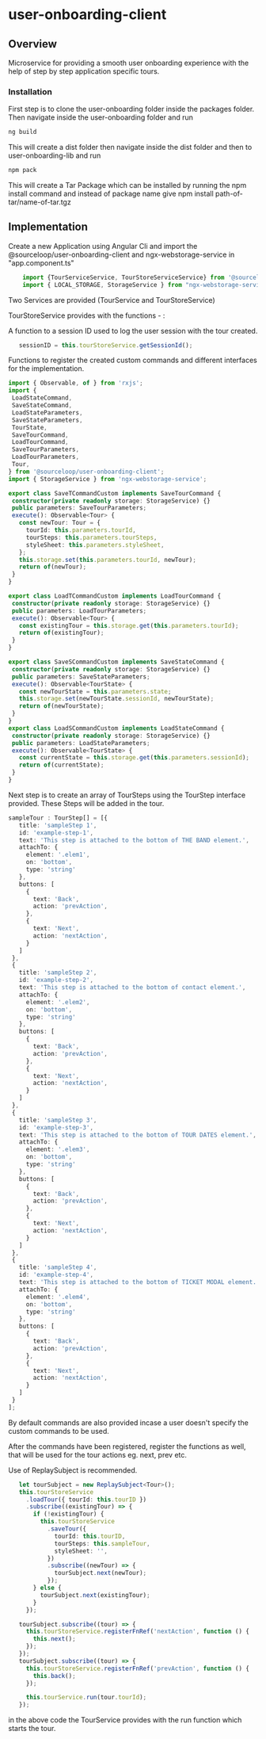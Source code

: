 # user-onboarding-client


## Overview

Microservice for providing a smooth user onboarding experience with the help of step by step application specific tours.


### Installation

First step is to clone the user-onboarding folder inside the packages folder.
Then navigate inside the user-onboarding folder and run
```bash
ng build
```
This will create a dist folder
then navigate inside the dist folder and then to user-onboarding-lib and run

```bash
npm pack
```
This will create a Tar Package which can be installed by running the npm install command and instead of package name give
npm install path-of-tar/name-of-tar.tgz

## Implementation

Create a new Application using Angular Cli and import the @sourceloop/user-onboarding-client and ngx-webstorage-service in "app.component.ts"

```typescript
    import {TourServiceService, TourStoreServiceService} from '@sourceloop/user-onboarding-client';
    import { LOCAL_STORAGE, StorageService } from "ngx-webstorage-service";
```


Two Services are provided (TourService and TourStoreService)

TourStoreService provides with the functions - :

 A function to a session ID used to log the user session with the tour created.
 ```typescript
    sessionID = this.tourStoreService.getSessionId();
 ```
 Functions to register the created custom commands and different interfaces for the implementation.
 ```typescript
import { Observable, of } from 'rxjs';
import {
  LoadStateCommand,
  SaveStateCommand,
  LoadStateParameters,
  SaveStateParameters,
  TourState,
  SaveTourCommand,
  LoadTourCommand,
  SaveTourParameters,
  LoadTourParameters,
  Tour,
} from '@sourceloop/user-onboarding-client';
import { StorageService } from 'ngx-webstorage-service';

export class SaveTCommandCustom implements SaveTourCommand {
  constructor(private readonly storage: StorageService) {}
  public parameters: SaveTourParameters;
  execute(): Observable<Tour> {
    const newTour: Tour = {
      tourId: this.parameters.tourId,
      tourSteps: this.parameters.tourSteps,
      styleSheet: this.parameters.styleSheet,
    };
    this.storage.set(this.parameters.tourId, newTour);
    return of(newTour);
  }
}

export class LoadTCommandCustom implements LoadTourCommand {
  constructor(private readonly storage: StorageService) {}
  public parameters: LoadTourParameters;
  execute(): Observable<Tour> {
    const existingTour = this.storage.get(this.parameters.tourId);
    return of(existingTour);
  }
}

export class SaveSCommandCustom implements SaveStateCommand {
  constructor(private readonly storage: StorageService) {}
  public parameters: SaveStateParameters;
  execute(): Observable<TourState> {
    const newTourState = this.parameters.state;
    this.storage.set(newTourState.sessionId, newTourState);
    return of(newTourState);
  }
}
export class LoadSCommandCustom implements LoadStateCommand {
  constructor(private readonly storage: StorageService) {}
  public parameters: LoadStateParameters;
  execute(): Observable<TourState> {
    const currentState = this.storage.get(this.parameters.sessionId);
    return of(currentState);
  }
}
 ```

 Next step is to create an array of TourSteps using the TourStep interface provided.
 These Steps will be added in the tour.

 ```typescript
 sampleTour : TourStep[] = [{
    title: 'sampleStep 1',
    id: 'example-step-1',
    text: 'This step is attached to the bottom of THE BAND element.',
    attachTo: {
      element: '.elem1',
      on: 'bottom',
      type: 'string'
    },
    buttons: [
      {
        text: 'Back',
        action: 'prevAction',
      },
      {
        text: 'Next',
        action: 'nextAction',
      }
    ]
  },
  {
    title: 'sampleStep 2',
    id: 'example-step-2',
    text: 'This step is attached to the bottom of contact element.',
    attachTo: {
      element: '.elem2',
      on: 'bottom',
      type: 'string'
    },
    buttons: [
      {
        text: 'Back',
        action: 'prevAction',
      },
      {
        text: 'Next',
        action: 'nextAction',
      }
    ]
  },
  {
    title: 'sampleStep 3',
    id: 'example-step-3',
    text: 'This step is attached to the bottom of TOUR DATES element.',
    attachTo: {
      element: '.elem3',
      on: 'bottom',
      type: 'string'
    },
    buttons: [
      {
        text: 'Back',
        action: 'prevAction',
      },
      {
        text: 'Next',
        action: 'nextAction',
      }
    ]
  },
  {
    title: 'sampleStep 4',
    id: 'example-step-4',
    text: 'This step is attached to the bottom of TICKET MODAL element.',
    attachTo: {
      element: '.elem4',
      on: 'bottom',
      type: 'string'
    },
    buttons: [
      {
        text: 'Back',
        action: 'prevAction',
      },
      {
        text: 'Next',
        action: 'nextAction',
      }
    ]
  }
];
```
 By default commands are also provided incase a user doesn't specify the custom commands to be used.

 After the commands have been registered, register the functions as well, that will be used for the tour actions eg. next, prev etc.

 Use of ReplaySubject is recommended.



 ```typescript
    let tourSubject = new ReplaySubject<Tour>();
    this.tourStoreService
      .loadTour({ tourId: this.tourID })
      .subscribe((existingTour) => {
        if (!existingTour) {
          this.tourStoreService
            .saveTour({
              tourId: this.tourID,
              tourSteps: this.sampleTour,
              styleSheet: '',
            })
            .subscribe((newTour) => {
              tourSubject.next(newTour);
            });
        } else {
          tourSubject.next(existingTour);
        }
      });

    tourSubject.subscribe((tour) => {
      this.tourStoreService.registerFnRef('nextAction', function () {
        this.next();
      });
    });
    tourSubject.subscribe((tour) => {
      this.tourStoreService.registerFnRef('prevAction', function () {
        this.back();
      });

      this.tourService.run(tour.tourId);
    }); 
 ```
 in the above code the TourService provides with the run function which starts the tour.
